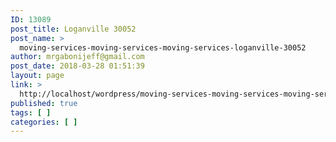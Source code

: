 ```yaml
---
ID: 13089
post_title: Loganville 30052
post_name: >
  moving-services-moving-services-moving-services-loganville-30052
author: mrgabonijeff@gmail.com
post_date: 2018-03-28 01:51:39
layout: page
link: >
  http://localhost/wordpress/moving-services-moving-services-moving-services-loganville-30052/
published: true
tags: [ ]
categories: [ ]
---
```

